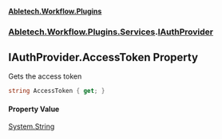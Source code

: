 #### [Abletech.Workflow.Plugins](index.md 'index')
### [Abletech.Workflow.Plugins.Services](Abletech_Workflow_Plugins_Services.md 'Abletech.Workflow.Plugins.Services').[IAuthProvider](IAuthProvider.md 'Abletech.Workflow.Plugins.Services.IAuthProvider')
## IAuthProvider.AccessToken Property
Gets the access token  
```csharp
string AccessToken { get; }
```
#### Property Value
[System.String](https://docs.microsoft.com/en-us/dotnet/api/System.String 'System.String')
